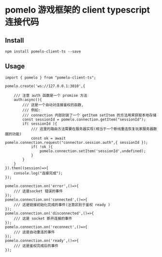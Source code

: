 # pomelo 游戏框架的 client typescript 连接代码

## Install

    npm install pomelo-client-ts --save

## Usage

    import { pomelo } from "pomelo-client-ts";

    pomelo.create('ws://127.0.0.1:3010',{

        /// 注意 auth 函数是一个 promise 方法
        auth:async(){
            /// 这是一个自动对连接鉴权的函数,
            /// 例如: 
            /// connection 内部封装了一个 getItem setItem 的方法用来获取本地存储
            const sessionId = pomelo.connection.getItem("sessionId");
            if( sessionId ){
                /// 这里的路由方法需要在服务器实现(相当于一个断线重连恢复玩家服务器数据的功能)
                const ok = await pomelo.connection.request("connector.session.auth",{ sessionId });
                if( !ok ){
                    pomelo.connection.setItem('sessionId',undefined);
                }
            }
        }
    }).then((session)=>{
        console.log("连接完成");
    });

    pomelo.connection.on('error',()=>{
        /// 这是socket 错误的事件
    });
    pomelo.connection.on('connected',()=>{
        /// 这是链接初始化完成的事件(注意区别于鉴权 ready )
    });
    pomelo.connection.on('disconnected',()=>{
        /// 这是 socket 断开连接的事件
    });
    pomelo.connection.on('reconnect',()=>{
        /// 这是自动重连的事件
    });
    pomelo.connection.on('ready',()=>{
        /// 这是鉴权完成后的事件
    });
